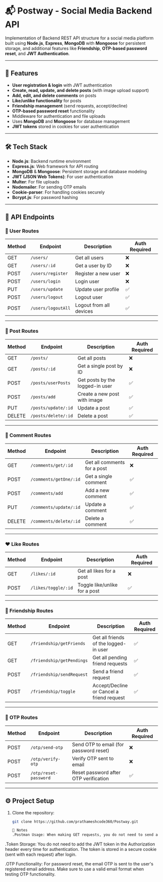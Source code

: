 # 📬 Postway - Social Media Backend API

Implementation of Backend REST API structure for a social media platform built using **Node.js**, **Express**, **MongoDB** with **Mongoose** for persistent storage, and additional features like **Friendship**, **OTP-based password reset**, and **JWT Authentication**.

---

## 🚀 Features

- **User registration & login** with JWT authentication
- **Create, read, update, and delete posts** (with image upload support)
- **Add, edit, and delete comments** on posts
- **Like/unlike functionality** for posts
- **Friendship management** (send requests, accept/decline)
- **OTP-based password reset** functionality
- Middleware for authentication and file uploads
- Uses **MongoDB** and **Mongoose** for database management
- **JWT tokens** stored in cookies for user authentication

---

## 🛠 Tech Stack

- **Node.js**: Backend runtime environment
- **Express.js**: Web framework for API routing
- **MongoDB** & **Mongoose**: Persistent storage and database modeling
- **JWT (JSON Web Tokens)**: For user authentication
- **Multer**: For file uploads
- **Nodemailer**: For sending OTP emails
- **Cookie-parser**: For handling cookies securely
- **Bcrypt.js**: For password hashing

---

## 📁 API Endpoints

### 👤 User Routes

| Method | Endpoint           | Description             | Auth Required |
| ------ | ------------------ | ----------------------- | ------------- |
| GET    | `/users/`          | Get all users           | ❌            |
| GET    | `/users/:id`       | Get a user by ID        | ❌            |
| POST   | `/users/register`  | Register a new user     | ❌            |
| POST   | `/users/login`     | Login user              | ❌            |
| PUT    | `/users/update`    | Update user profile     | ✅            |
| POST   | `/users/logout`    | Logout user             | ✅            |
| POST   | `/users/logoutAll` | Logout from all devices | ✅            |

---

### 📝 Post Routes

| Method | Endpoint            | Description                     | Auth Required |
| ------ | ------------------- | ------------------------------- | ------------- |
| GET    | `/posts/`           | Get all posts                   | ❌            |
| GET    | `/posts/:id`        | Get a single post by ID         | ❌            |
| POST   | `/posts/userPosts`  | Get posts by the logged-in user | ✅            |
| POST   | `/posts/add`        | Create a new post with image    | ✅            |
| PUT    | `/posts/update/:id` | Update a post                   | ✅            |
| DELETE | `/posts/delete/:id` | Delete a post                   | ✅            |

---

### 💬 Comment Routes

| Method | Endpoint               | Description                 | Auth Required |
| ------ | ---------------------- | --------------------------- | ------------- |
| GET    | `/comments/get/:id`    | Get all comments for a post | ❌            |
| POST   | `/comments/getOne/:id` | Get a single comment        | ✅            |
| POST   | `/comments/add`        | Add a new comment           | ✅            |
| PUT    | `/comments/update/:id` | Update a comment            | ✅            |
| DELETE | `/comments/delete/:id` | Delete a comment            | ✅            |

---

### ❤️ Like Routes

| Method | Endpoint            | Description                   | Auth Required |
| ------ | ------------------- | ----------------------------- | ------------- |
| GET    | `/likes/:id`        | Get all likes for a post      | ❌            |
| POST   | `/likes/toggle/:id` | Toggle like/unlike for a post | ✅            |

---

### 🤝 Friendship Routes

| Method | Endpoint                  | Description                               | Auth Required |
| ------ | ------------------------- | ----------------------------------------- | ------------- |
| GET    | `/friendship/getFriends`  | Get all friends of the logged-in user     | ✅            |
| GET    | `/friendship/getPendings` | Get all pending friend requests           | ✅            |
| POST   | `/friendship/sendRequest` | Send a friend request                     | ✅            |
| POST   | `/friendship/toggle`      | Accept/Decline or Cancel a friend request | ✅            |

---

### 🔐 OTP Routes

| Method | Endpoint              | Description                            | Auth Required |
| ------ | --------------------- | -------------------------------------- | ------------- |
| POST   | `/otp/send-otp`       | Send OTP to email (for password reset) | ❌            |
| POST   | `/otp/verify-otp`     | Verify OTP sent to email               | ❌            |
| POST   | `/otp/reset-password` | Reset password after OTP verification  | ✅            |

---

## ⚙️ Project Setup

1. Clone the repository:

   ```bash
   git clone https://github.com/prathameshcode360/Postway.git

   📝 Notes
   .Postman Usage: When making GET requests, you do not need to send anything in the Body tab in Postman. Just select the None option in the Body tab for such requests.
   ```

.Token Storage: You do not need to add the JWT token in the Authorization header every time for authentication. The token is stored in a secure cookie (sent with each request) after login.

.OTP Functionality: For password reset, the email OTP is sent to the user's registered email address. Make sure to use a valid email format when testing OTP functionality.
